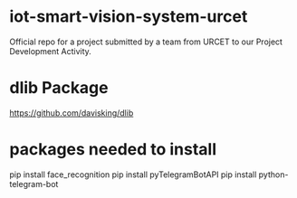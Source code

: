 # iot-smart-vision-system-urcet
Official repo for a project submitted by a team from URCET to our Project Development Activity.


# dlib Package
https://github.com/davisking/dlib

# packages needed to install
pip install face_recognition
pip install pyTelegramBotAPI
pip install python-telegram-bot
